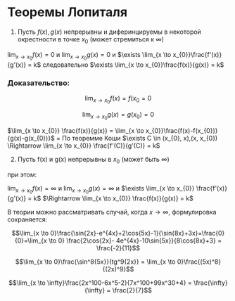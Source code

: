 # Теоремы Лопиталя

1) Пусть $f(x), g(x)$ непрерывны и диферинцируемы в некоторой окрестности в точке $x_{0}$ (может стремиться к $\infty$)

$\lim_{x \to x_{0}} f(x) = 0$ и $\lim_{x \to x_{0}}g(x) = 0$ и $\exists \lim_{x \to x_{0}}\frac{f'(x)}{g'(x)} = k$ следовательно $\exists \lim_{x \to x_{0}}\frac{f(x)}{g(x)} = k$

### Доказательство:

$$\lim_{x \to x_{0}}f(x) = f(x_{0} = 0$$

$$\lim_{x \to x_{0}}g(x) = g(x_{0}) = 0$$

$\lim_{x \to x_{0}} \frac{f(x)}{g(x)} = \lim_{x \to x_{0}}\frac{f(x)-f(x_{0})}{g(x)-g(x_{0})}$ = По теоремме Коши $\exists C \in (x_{0}, x),(x, x_{0}) \Rightarrow \lim_{x \to x_{0}} \frac{f'(C)}{g'(C)} = k$

2) Пусть f(x) и g(x) непрерывны в $x_{0}$ (может быть $\infty$)

при этом:

$\lim_{x \to x_{0}} f(x) = \infty$ и $\lim_{x \to x_{0}}g(x) = \infty$ и $\exists \lim_{x \to x_{0}} \frac{f'(x)}{g'(x)} = k$ $\Rightarrow \lim_{x \to x_{0}} \frac{f(x)}{g(x)} = k$

В теории можно рассматривать случай, когда $x \to \infty$, формулировка сохраняется:

$$\lim_{x \to 0}\frac{\sin{2x}-e^{4x}+2\cos{5x}-1}{\sin{8x}+3x}=\frac{0}{0}=\lim_{x \to 0} \frac{2\cos{2x}- 4e^{4x}-10\sin{5x}}{8\cos{8x}+3} = \frac{-2}{11}$$

$$\lim_{x \to 0}\frac{\sin^8{5x}}{tg^9{2x}} = \lim_{x \to 0}\frac{(5x)^8}{(2x)^9}$$

$$\lim_{x \to \infty}\frac{2x^100-6x^5-2}{7x^100+99x^30+4} = \frac{\infty}{\infty} = \frac{2}{7}$$
